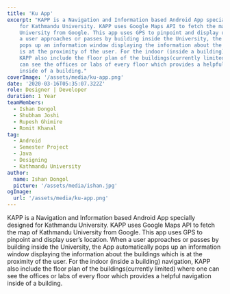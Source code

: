 ```yaml
---
title: 'Ku App'
excerpt: "KAPP is a Navigation and Information based Android App specially designed
    for Kathmandu University. KAPP uses Google Maps API to fetch the map of Kathmandu
    University from Google. This app uses GPS to pinpoint and display user’s location.  When
    a user approaches or passes by building inside the University, the App automatically
    pops up an information window displaying the information about the buildings which
    is at the proximity of the user. For the indoor (inside a building) navigation,
    KAPP also include the floor plan of the buildings(currently limited) where one
    can see the offices or labs of every floor which provides a helpful navigation
    inside of a building."
coverImage: '/assets/media/ku-app.png'
date: '2020-03-16T05:35:07.322Z'
role: Designer | Developer
duration: 1 Year
teamMembers:
  - Ishan Dongol
  - Shubham Joshi
  - Rupesh Ghimire
  - Romit Khanal
tag:
  - Android
  - Semester Project
  - Java
  - Designing
  - Kathmandu University
author:
  name: Ishan Dongol
  picture: '/assets/media/ishan.jpg'
ogImage:
  url: '/assets/media/ku-app.png'
---
```


KAPP is a Navigation and Information based Android App specially designed
    for Kathmandu University. KAPP uses Google Maps API to fetch the map of Kathmandu
    University from Google. This app uses GPS to pinpoint and display user’s location.  When
    a user approaches or passes by building inside the University, the App automatically
    pops up an information window displaying the information about the buildings which
    is at the proximity of the user. For the indoor (inside a building) navigation,
    KAPP also include the floor plan of the buildings(currently limited) where one
    can see the offices or labs of every floor which provides a helpful navigation
    inside of a building.